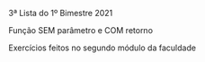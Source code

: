 3ª Lista do 1º Bimestre 2021

Função SEM parâmetro e COM retorno

Exercícios feitos no segundo módulo da faculdade